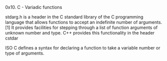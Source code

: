 0x10. C - Variadic functions

stdarg.h is a header in the C standard library of the C programming language that allows functions to accept an indefinite number of arguments.[1] It provides facilities for stepping through a list of function arguments of unknown number and type. C++ provides this functionality in the header cstdar

ISO C defines a syntax for declaring a function to take a variable number or type of arguments. 

